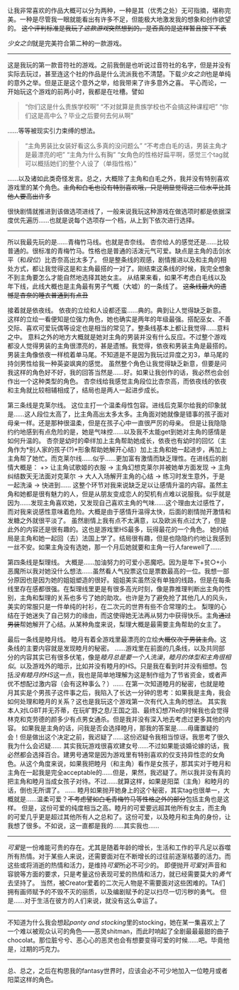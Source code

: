 让我非常喜欢的作品大概可以分为两种，一种是其（优秀之处）无可指摘，堪称完美。一种是尽管我一眼就能看出有许多不足，但能极大地激发我的想象和创作欲望的。
~~这个评判标准是我玩了*这款游戏*突然想到的。是否真的是这样暂且按下不表~~

*少女之剑*就是完美符合第二种的一款游戏。

---

这是我玩的第一款音符社的游戏。之前我倒是也听说过音符社的名字，但是并没有实际去玩过，甚至连这个社的作品是什么流派我也不清楚。下载*少女之剑*也是单纯的意外之举。但是正是这个意外之举，给我带来了许多意外之喜。
平心而论，一开始玩这个游戏的前两小时，我都是在吐槽。譬如

> “你们这是什么贵族学校啊”
“不对就算是贵族学校也不会搞这种课程吧”
“你们这是高中么？毕业之后要何去何从啊”
> 

……等等被现实引力束缚的想法。

>“主角男装比女装好看这么多真的没问题么”
“不考虑白毛的话，男装主角才是最漂亮的吧”
“主角为什么有胸”
“女角色的性格好扁平啊，感觉三个tag就可以概括她们的整个人设了（单指性格）”
> 

……以及诸如此类奇怪发言。总之，大概除了主角和白毛之外，我并没有特别喜欢游戏里的某个角色。~~主角和白毛也没有特别喜欢哦，只是明显觉得这二位水平比其他人要高出许多~~

很快剧情就推进到该做选项进线了，一般来说我玩这种游戏在做选项时都是依据深度优先遍历……也就是说每个选项存一个档，从上到下依次进行选择。

---

所以我最先玩的是……青梅竹马线。也就是杏奈线。
杏奈给人的感觉还是……比较普通的。很标准的青梅竹马。性格也是普通的活泼元气可爱。缺点是主角的击剑水平（和*段位*）比杏奈高出太多了。
但是整条线的观感，剧情推进以及和主角的相处方式，都让我觉得这是和主角最搭的一对了。刚结束这条线的时候，我完全想象不到主角要怎么才能自然地选择其她女主。
从结果来看，如果不考虑白毛线以及年下线，此线大概也是主角最有男子气概（大嘘）的一条线了。
~~这条线最大的遗憾是杏奈的睡衣普通到有点丑~~

接着就是依夜线。
依夜的立绘和人设都还蛮……典的。典到让人觉得缺乏新意。这样的立绘一看便知是位强力角色，她也确实是两年的年级最强。搭配巫女、不善交际、喜欢可爱玩偶等设定也是相当的常见了。整条线基本上都让我觉得……意料之中。
意料之外的地方大概就是她对主角的男装并没有什么反应。不过整个游戏都没人觉得男装的主角很漂亮的，甚是遗憾。我觉得，依夜和男装主角是最搭的。男装主角像依夜一样梳着单马尾。不知道是不是因为我玩过异度之刃3，单马尾的持剑男性给我一种英姿飒爽的感觉。
虽然整个角色让我觉得缺乏新意，但要是问我这样的角色好不好，我的回答当然是……好。如果让我创作的话，我必然也会创作出一个这种类型的角色。
杏奈线给我感觉主角段位比杏奈高，而依夜线的依夜和主角就比较相辅相成了，结局也是两人一起进步成长。

第三条线是克莱尔线。
这位主打一个温柔母性包容。进线后克莱尔给我的印象就是……这人段位太高了，比主角高出太多太多。主角面对她就像是错事的孩子面对母亲一样。还是那种很温柔，但是在孩子心中一直很严厉的母亲。
但是让我隐隐约约地感到有点危险的是，她是气味控……以及我不太能get到她对主角的感情是如何升温的。
杏奈是幼时的牵绊加上主角帮助她成长，依夜也有幼时的回忆（主角作为*别人家的孩子(?)*形象帮助她解开心结）加上主角和她一起进步，再加上主角帮了她忙。而克莱尔线……似乎……更加富有激情而缺乏理性。在进线后的剧情大概是：
+> 让主角试歌姬的衣服
-> 主角幻想克莱尔并被她单方面发现
-> 主角纠结数天无法面对克莱尔
-> 大人入场解开主角的心结
-> 练习时发生意外，于是一起洗澡
-> 快进到……
这整个环节对我来说缺乏足以让感情升温的内容。虽然主角和她都是很有魅力的人，但是从朋友变成恋人的契机有点难以说服我。似乎就是因为……发现主角喜欢她，又发现自己喜欢主角的气味……这个理由太过感性了，而对我来说感性意味着危险。大概是由于感情升温得太快，后面的剧情抛开激情和发糖之外就很平淡了。
虽然剧情上我有点不太满意，以及欧派有点过大了，但是此外的内容还是很有趣的。这也是游戏里HS最多，玩得最花的一个角色。
她的结局是主角和她一起回（去）法国上学了。结局很有趣，但是也隐隐约约地让我感到一丝不安。如果主角没有选她，那一个月后她就要和主角一行人farewell了……

第四条线是梨理线。
大概是……加油努力的可爱小恶魔吧。因为是年下+贫○+小恶魔所以我对她没什么想法……虽然看人气投票这位是票数最高的一位。我想一部分原因也是因为她的姐姐塑造的很好。姐姐美实虽然没有单独的线路，但是在每条线里存在感都很强。在梨理线里更是有很多高光时刻，像是靠推理判断出主角的性别，主角和梨理的关系也多亏了她的助攻。也许是为了避免抢了其他几人的风头，美实的常服只是一件单纯的衬衫，在二次元的世界有些不合常理的土。
梨理的心结在于她迷失了自己努力的缘由，而这使得她无法再从努力中获得快乐。主角~~通过男装~~帮她解开了心结。从某种角度来说，梨理大概是最需要主角帮助的女主了。

最后一条线是睦月线。
睦月有着全游戏里最漂亮的立绘~~大概仅次于男装主角~~。这条线的主要内容就是发现睦月的秘密。
……游戏里在前面的几条线，以及共同部分的内容其实已有很多伏笔，像是*睦月总是要一个人洗澡*，*睦月的体型和主角很相似*。以及游戏外的暗示，比如并没有睦月的HS。只是我在看到时并没有细想。包括*没有睦月的HS*这一点，我也是简单地理解为这是制作组为了节省资金，或者声优不想配过激内容（会有这种事么？）……
在第一次知道睦月的秘密，也就是睦月其实是个男孩子这件事之后，我陷入了长达一分钟的思考：如果我是主角，我会如何处理和睦月的关系？这也是我玩这个游戏第一次有代入主角的想法。
其实我本人对LGBT并无芥蒂，在玩旷野之息/王国之泪、最终幻想7Re的时候我也会觉得林克和克劳德的颜多少有点男女通杀。但是我并没有深入地去考虑过更多其他的内容。
如果我是主角的话，问我是否会选择睦月，那我的答案是……毋庸置疑的会！但是做出这个决定之前，我迟疑了……这份迟疑令我相当惊讶。我思考了很久我为什么会迟疑……
其实我玩游戏很喜欢建女号……不过如果能谈婚论嫁的话，我必然都会选择百合。建男号通常是因为游戏里有特别喜欢的仅支持异性恋的女角色。从这个角度来说，如果我把睦月（和主角）看作是女孩子，那其实对于睦月和主角在一起我是完全acceptable的……但是，果然，我迟疑了。所以我并没有真的把主角和睦月当成女孩子对待。不过……就算这样，如果是阳菜（主角）和睦月的话，倒也无所谓了。
……
睦月如果抛开她身上的这个秘密，其实tag也很单一，大概就是……温柔可爱？~~不考虑譬如白毛青梅竹马等性格之外的部分~~包括主角也是这样。
但是，这份可爱的纯度相当之高。睦月的可爱要远超其他所有女主，而主角的可爱几乎更是超过其他所有人之总和了。这份可爱，以及睦月和主角的身份，让我想了很多。不如说，这一直都是我的……其实我也……

---

*可爱*是一份难能可贵的存在。尤其是随着年龄的增长，生活和工作的平凡足以吞噬所有热情。对于某些人来说，还需要面对在不断增长的过往前逐渐枯萎的活力。而这些或将消逝的热情和活力，是维持*可爱*所必不可少的。
即便抛开*可爱*对声音和容貌等方面的要求，只是考量这份表现可爱的热情和活力，就已经需要莫大的*勇气*去坚持了。
当然，被Creator爱着的二次元人物是不需要面对这些困难的。TA们拥有画师赋予的不毁不灭的丽质，以及编剧赋予的足以扫尽一切污秽的勇气。
但是……对于生活在彼方的人们来说，就没有这么幸运了。

---

不知道为什么我会想起*panty and stocking*里的stocking，她在某一集喜欢上了一个难以被观众认可的角色——恶灵shitman，而此时响起了全剧最最最甜的曲子chocolat。那位脏兮兮、恶心心的恶灵也会有想要变得可爱的时候……吧。毕竟他是，过期的巧克力。

---

总、总之，之后在构思我的fantasy世界时，应该会必不可少地加入一位睦月或者阳菜这样的角色。